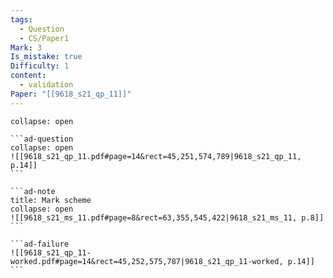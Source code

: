 ```yaml
---
tags:
  - Question
  - CS/Paper1
Mark: 3
Is_mistake: true
Difficulty: 1
content:
  - validation
Paper: "[[9618_s21_qp_11]]"
---
```

````ad-example
collapse: open

```ad-question
collapse: open
![[9618_s21_qp_11.pdf#page=14&rect=45,251,574,789|9618_s21_qp_11, p.14]]
```

```ad-note
title: Mark scheme
collapse: open
![[9618_s21_ms_11.pdf#page=8&rect=63,355,545,422|9618_s21_ms_11, p.8]]
```

```ad-failure
![[9618_s21_qp_11-worked.pdf#page=14&rect=45,252,575,787|9618_s21_qp_11-worked, p.14]]
```

````

